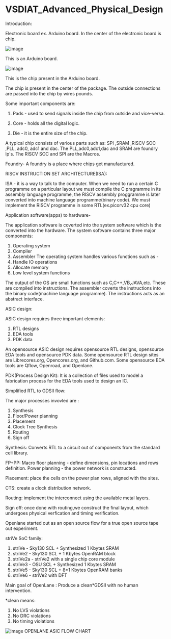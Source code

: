 # VSDIAT_Advanced_Physical_Design
Introduction: 

Electronic board ex. Arduino board.
In the center of the electronic board is chip.

![image](https://github.com/gauravh-03/VSDIAT_Advanced_Physical_Design/assets/165159967/c3bd773f-87eb-4660-9080-ca0669a075c8)

This is an Arduino board.

![image](https://github.com/gauravh-03/VSDIAT_Advanced_Physical_Design/assets/165159967/ea6a2294-6518-4705-a930-8b2cd903de34)

This is the chip present in the Arduino board.

The chip is present in the center of the package.
The outside connections are passed into the chip by wires pounds.

Some important components are:

1. Pads - used to send signals inside the chip from outside and vice-versa.

2. Core - holds all the digital logic.

3. Die - it is the entire size of the chip.

A typical chip consists of various parts such as: SPI ,SRAM ,RISCV SOC ,PLL, adc0, adc1 and dac.
The PLL,adc0,adc1,dac and SRAM are foundry Ip's.
The RISCV SOC and SPI are the Macros.

Foundry- A foundry is a place where chips get manufactured.

RISCV INSTRUCTION SET ARCHITECTURE(ISA):

ISA - it is a way to talk to the computer.
When we need to run a certain C programme on a particular layout we must compile the C pragramme in its assembly language programme, the RISCV assembly proggramme is later converted into machine language programme(binary code).
We must implement the RISCV programme in some RTL(ex.picorv32 cpu core)

Application software(apps) to hardware-

The application software is coverted into the system software which is the converted into the hardware.
The system software contains three major components:
1. Operating system
2. Compiler
3. Assembler
The operating system handles various functions such as -
1. Handle IO operations
2. Allocate memory
3. Low level system functions

The output of the OS are small functions such as C,C++,VB,JAVA,etc.
These are compiled into instructions.
The assembler coverts the instructions into the binary code(machine language programme).
The instructions acts as an abstract interface.

ASIC design:

ASIC design requires three important elements:
1. RTL designs
2. EDA tools
3. PDK data

An opensource ASIC design requires opensource RTL designs, opensource EDA tools and opensource PDK data.
Some opensource RTL design sites are Librecores.org, Opencores.org, and Github.com.
Some opensource EDA tools are Qflow, Openroad, and Openlane.

PDK(Process Design Kit):
It is a collection of files used to model a fabrication process for the EDA tools used to design an IC.

Simplified RTL to GDSII flow:

The major processes invovled are :
1. Synthesis
2. Floor/Power planning
3. Placement
4. Clock Tree Synthesis
5. Routing
6. Sign off

Synthesis: Converts RTL to a circuit  out of components from the standard cell library.

FP+PP:
Macro floor planning - define dimensions, pin locations and rows definition.
Power planning - the power network is constructed.

Placement: place the cells on the power plan rows, aligned with the sites.

CTS: create a clock distribution network.

Routing: implement the interconnect using the available metal layers.

Sign off: once done with routing,we construct the final layout, which undergoes physical verfication and timing verification.

Openlane started out as an open source flow for a true open source tape out experiment.

striVe SoC family:
1. striVe   - Sky130 SCL + Synthesized 1 Kbytes SRAM
2. striVe2  - Sky130 SCL + 1 Kbytes OpenRAM block
3. striVe2a - striVe2 with a single chip core module
4. striVe3  - OSU SCL + Synthesized 1 Kbytes SRAM
5. striVe5  - Sky130 SCL + 8*1 Kbytes OpenRAM banks
6. striVe6  - striVe2 with DFT

Main goal of OpenLane : Produce a clean*GDSII with no human intervention.

*clean means: 
1. No LVS violations
2. No DRC violations
3. No timing violations

![image](https://github.com/gauravh-03/VSDIAT_Advanced_Physical_Design/assets/165159967/68d01b3a-99d6-4605-80d4-c46cb8d409da)
OPENLANE ASIC FLOW CHART







